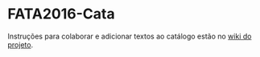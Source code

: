 # FATA2016-Cata

Instruções para colaborar e adicionar textos ao catálogo estão no [wiki do projeto](https://github.com/thiagohersan/FATA2016-Cata/wiki).
